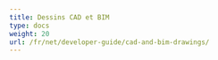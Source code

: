 ```yaml
---
title: Dessins CAD et BIM
type: docs
weight: 20
url: /fr/net/developer-guide/cad-and-bim-drawings/
---
```

